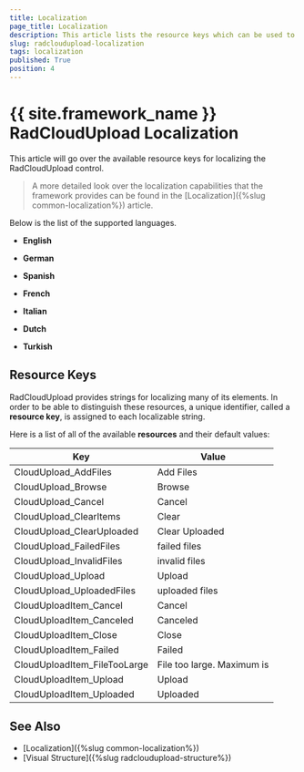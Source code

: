 ```yaml
---
title: Localization
page_title: Localization
description: This article lists the resource keys which can be used to localize the RadCloudUpload control.
slug: radcloudupload-localization
tags: localization
published: True
position: 4
---
```


# {{ site.framework_name }} RadCloudUpload Localization

This article will go over the available resource keys for localizing the RadCloudUpload control.

> A more detailed look over the localization capabilities that the framework provides can be found in the [Localization]({%slug common-localization%}) article.

Below is the list of the supported languages.

* **English**

* **German**

* **Spanish**

* **French**

* **Italian**

* **Dutch**

* **Turkish**

## Resource Keys

RadCloudUpload provides strings for localizing many of its elements. In order to be able to distinguish these resources, a unique identifier, called a __resource key__, is assigned to each localizable string.

Here is a list of all of the available __resources__ and their default values:

|Key|Value|
|---|---|
|CloudUpload_AddFiles|Add Files|
|CloudUpload_Browse|Browse|
|CloudUpload_Cancel|Cancel|
|CloudUpload_ClearItems|Clear|
|CloudUpload_ClearUploaded|Clear Uploaded|
|CloudUpload_FailedFiles|failed files|
|CloudUpload_InvalidFiles|invalid files|
|CloudUpload_Upload|Upload|
|CloudUpload_UploadedFiles|uploaded files|
|CloudUploadItem_Cancel|Cancel|
|CloudUploadItem_Canceled|Canceled|
|CloudUploadItem_Close|Close|
|CloudUploadItem_Failed|Failed|
|CloudUploadItem_FileTooLarge|File too large. Maximum is|
|CloudUploadItem_Upload|Upload|
|CloudUploadItem_Uploaded|Uploaded|

## See Also
* [Localization]({%slug common-localization%})
* [Visual Structure]({%slug radcloudupload-structure%})
